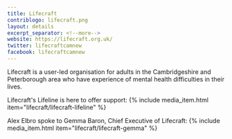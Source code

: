 ```yaml
---
title: Lifecraft
contriblogo: lifecraft.png
layout: details
excerpt_separator: <!--more-->
website: https://lifecraft.org.uk/
twitter: lifecraftcamnew
facebook: lifecraftcamnew
---
```

Lifecraft is a user-led organisation for adults in the Cambridgeshire and Peterborough area who have experience of mental health difficulties in their lives.
<!--more-->

Lifecraft's Lifeline is here to offer support:
{% include media_item.html item="lifecraft/lifecraft-lifeline" %}

Alex Elbro spoke to Gemma Baron, Chief Executive of Lifecraft:
{% include media_item.html item="lifecraft/lifecraft-gemma" %}